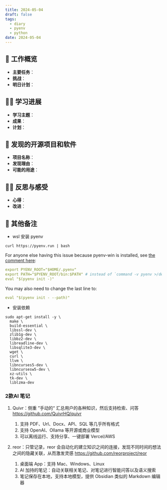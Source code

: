 ```yaml
---
title: 2024-05-04
draft: false
tags:
  - diary
  - pyenv
  - python
date: 2024-05-04
---
```


## 🏢 工作概览

- **主要任务**：
- **挑战**：
- **明日计划**：

## 👨‍💻 学习进展

- **学习主题**：
- **成果**：
- **计划**：

## 🧐 发现的开源项目和软件

- **项目名称**：
- **发现理由**：
- **可能的用途**：

## 🧘‍♂️ 反思与感受

- **心得**：
- **改进**：

## 📝 其他备注

- wsl 安装 pyenv 
```shell
curl https://pyenv.run | bash
```

For anyone else having this issue because pyenv-win is installed, see [the comment here](https://github.com/pyenv-win/pyenv-win/issues/469#issuecomment-1913364051):

```yaml
export PYENV_ROOT="$HOME/.pyenv"
export PATH="$PYENV_ROOT/bin:$PATH" # instead of `command -v pyenv >/dev/null || export PATH="$PYENV_ROOT/bin:$PATH"`
eval "$(pyenv init -)"
```

You may also need to change the last line to:  

```yaml
eval "$(pyenv init - --path)"
```

- 安装依赖

```shell
sudo apt-get install -y \
  make \
  build-essential \
  libssl-dev \
  zlib1g-dev \
  libbz2-dev \
  libreadline-dev \
  libsqlite3-dev \
  wget \
  curl \
  llvm \
  libncurses5-dev \
  libncursesw5-dev \
  xz-utils \
  tk-dev \
  liblzma-dev
```
### 2款AI 笔记

1. Quivr：侧重 ”手动的“ 汇总用户的各种知识，然后支持检索、问答
https://github.com/QuivrHQ/quivr
	1. 支持 PDF、Url、Docx、API、SQL 等几乎所有格式
	2. 支持 OpenAI、Ollama 等开源或商业模型 
	3. 可以离线运行、支持分享、一键部署 Vercel/AWS

2. reor：只管记录，reor 会自动化的建立知识之间的连接，发现不同时间的想法之间的隐藏关联，从而激发灵感
https://github.com/reorproject/reor
	1. 桌面端 App：支持 Mac、Windows、Linux 
	2. AI 加持的笔记：自动关联相关笔记、对笔记进行智能问答以及语义搜索 
	3. 笔记保存在本地，支持本地模型，提供 Obsidian 类似的 Markdown 编辑器